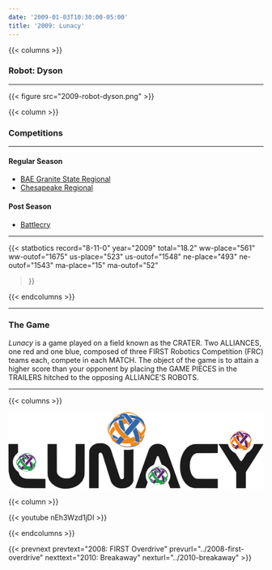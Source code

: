 ```yaml
---
date: '2009-01-03T10:30:00-05:00'
title: '2009: Lunacy'
---
```


{{< columns >}}

### Robot: Dyson

---

{{< figure src="2009-robot-dyson.png" >}}

{{< column >}}

### Competitions

---

#### Regular Season

* [BAE Granite State Regional](https://www.thebluealliance.com/event/2009nh)
* [Chesapeake Regional](https://www.thebluealliance.com/event/2009md)

#### Post Season

* [Battlecry](https://www.thebluealliance.com/event/2009wpi)

---

{{< statbotics
    record="8-11-0" year="2009"
    total="18.2"
    ww-place="561" ww-outof="1675"
    us-place="523" us-outof="1548"
    ne-place="493"  ne-outof="1543"
    ma-place="15"  ma-outof="52"
>}}

{{< endcolumns >}}

---

### The Game

_Lunacy_ is a game played on a field known as the CRATER. Two ALLIANCES, one red and one blue, composed of three FIRST Robotics Competition (FRC) teams each, compete in each MATCH. The object of the game is to attain a higher score than your opponent by placing the GAME PIECES in the TRAILERS hitched to the opposing ALLIANCE’S ROBOTS.

---

{{< columns >}}

[![Lunacy Logo](lunacy-logo.png)](https://en.wikipedia.org/wiki/Lunacy_(FIRST))

{{< column >}}

{{< youtube nEh3Wzd1jDI >}} 

{{< endcolumns >}}

{{< prevnext prevtext="2008: FIRST Overdrive" prevurl="../2008-first-overdrive" nexttext="2010: Breakaway" nexturl="../2010-breakaway" >}}